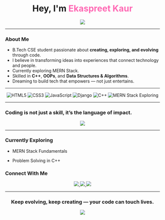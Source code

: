 <h1 align="center"> Hey, I'm <span style="color:#FF69B4;">Ekaspreet Kaur</span> </h1>

<p align="center">
  <img src="https://readme-typing-svg.herokuapp.com?font=Fira+Code&weight=500&size=22&pause=1000&color=9F2B68&center=true&vCenter=true&width=600&lines=+Coding+not+just+to+earn...;+but+to+uplift+and+make+an+impact.;+Engineer+by+mind,+Artist+by+soul.">
</p>

---

###  About Me  
- B.Tech CSE student passionate about **creating, exploring, and evolving** through code.  
- I believe in transforming ideas into experiences that connect technology and people.  
- Currently exploring MERN Stack.  
- Skilled in **C++**, **OOPs**, and **Data Structures & Algorithms**.  
- Dreaming to build tech that empowers — not just entertains.

---
<p align="center">
  <img src="https://img.shields.io/badge/HTML5-%23E34F26.svg?style=for-the-badge&logo=html5&logoColor=white" alt="HTML5"/>
  <img src="https://img.shields.io/badge/CSS3-%231572B6.svg?style=for-the-badge&logo=css3&logoColor=white" alt="CSS3"/>
  <img src="https://img.shields.io/badge/JavaScript-%23F7DF1E.svg?style=for-the-badge&logo=javascript&logoColor=black" alt="JavaScript"/>
  <img src="https://img.shields.io/badge/Django-%23092E20.svg?style=for-the-badge&logo=django&logoColor=white" alt="Django"/>
  <img src="https://img.shields.io/badge/C++-%2300599C.svg?style=for-the-badge&logo=c%2B%2B&logoColor=white" alt="C++"/>
  <img src="https://img.shields.io/badge/MERN_Exploring-3C873A.svg?style=for-the-badge&logo=react&logoColor=white" alt="MERN Stack Exploring"/>
</p>


---

###  Coding is not just a skill, it’s the language of impact.
<p align="center">
  <img src="https://readme-typing-svg.herokuapp.com?font=Fira+Code&size=20&duration=3000&pause=1000&color=00C2CB&center=true&vCenter=true&width=600&lines=I+don’t+just+code+to+earn...;I+code+to+uplift,+inspire,+and+make+impact.;Every+line+of+code+is+a+step+towards+change.">
</p>

---

###  Currently Exploring  

- MERN Stack Fundamentals  
  
- Problem Solving in C++  



###  Connect With Me  

<p align="center">
  <a href="https://github.com/Ekaspreet-Kaur">
    <img src="https://img.shields.io/badge/GitHub-171515?style=for-the-badge&logo=github&logoColor=white"/>
  </a>
  <a href="https://www.linkedin.com/in/ekaspreet-kaur-703006312">
    <img src="https://img.shields.io/badge/LinkedIn-0077B5?style=for-the-badge&logo=linkedin&logoColor=white"/>
  </a>
  <a href="mailto:ekaspreetkaur@gmail.com">
    <img src="https://img.shields.io/badge/Gmail-D14836?style=for-the-badge&logo=gmail&logoColor=white"/>
  </a>
</p>

---

<h3 align="center"> Keep evolving, keep creating — your code can touch lives.</h3>

<p align="center">
  <img src="https://capsule-render.vercel.app/api?type=waving&color=0:FF69B4,100:8A2BE2&height=90&section=footer"/>
</p>


